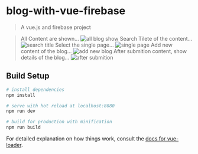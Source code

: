 # blog-with-vue-firebase

> A vue.js and firebase project

> All Content are shown...
![all blog show](https://user-images.githubusercontent.com/26215062/45466704-59a9fa00-b73d-11e8-9eb8-1852aa9ec533.jpg)
>Search Tilete of the content...
![search title](https://user-images.githubusercontent.com/26215062/45466705-59a9fa00-b73d-11e8-84f2-19973822cd4c.jpg)
>Select the single page...
![single page](https://user-images.githubusercontent.com/26215062/45466706-5a429080-b73d-11e8-8e4b-6755df0cf3b8.jpg)
>Add new content of the blog...
![add new blog](https://user-images.githubusercontent.com/26215062/45466702-59116380-b73d-11e8-87d3-5d62f100ad00.jpg)
>After submition content, show details of the blog...
![after submition](https://user-images.githubusercontent.com/26215062/45466703-59116380-b73d-11e8-833c-6654647640b8.jpg)

## Build Setup

``` bash
# install dependencies
npm install

# serve with hot reload at localhost:8080
npm run dev

# build for production with minification
npm run build
```

For detailed explanation on how things work, consult the [docs for vue-loader](http://vuejs.github.io/vue-loader).
